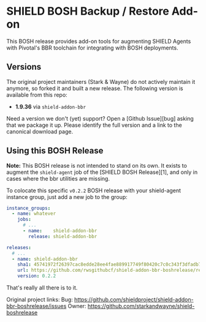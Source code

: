 # SHIELD BOSH Backup / Restore Add-on

This BOSH release provides add-on tools for augmenting SHIELD
Agents with Pivotal's BBR toolchain for integrating with
BOSH deployments.

## Versions

The original project maintainers (Stark & Wayne) do not actively maintain it anymore, so forked it and built a new release.
The following version is available from this repo:

 - **1.9.36** via `shield-addon-bbr`

Need a version we don't (yet) support?  Open a [Github Issue][bug]
asking that we package it up.  Please identify the full version
and a link to the canonical download page.

## Using this BOSH Release

**Note:** This BOSH release is not intended to stand on its own.
It exists to augment the `shield-agent` job of the [SHIELD BOSH
Release][1], and only in cases where the bbr utilities are
missing.

To colocate this specific `v0.2.2` BOSH release with your shield-agent instance
group, just add a new job to the group:

```yaml
instance_groups:
  - name: whatever
    jobs:
      # ...
      - name:    shield-addon-bbr
        release: shield-addon-bbr

releases:
  # ...  
  - name: shield-addon-bbr
    sha1: 45741972f26397cac8edde28ee4fae889917749f80420c7c0c343f3dfadb7150
    url: https://github.com/rwsgithubcf/shield-addon-bbr-boshrelease/releases/download/v0.2.2/shield-addon-bbr-0.2.2.tgz
    version: 0.2.2
```

That's really all there is to it.

Original project links:
Bug: https://github.com/shieldproject/shield-addon-bbr-boshrelease/issues
Owner:   https://github.com/starkandwayne/shield-boshrelease
